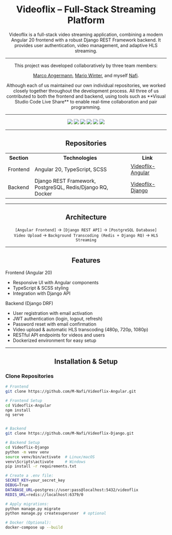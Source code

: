 <h1 align="center">Videoflix – Full-Stack Streaming Platform</h1>

<p align="center">
Videoflix is a full-stack video streaming application, combining a modern Angular 20 frontend with a robust Django REST Framework backend.  
It provides user authentication, video management, and adaptive HLS streaming.
</p>

---

<p align="center">
This project was developed collaboratively by three team members:  
<p align="center">
<a href="https://github.com/MarcoAngermann">Marco Angermann</a>, <a href="https://github.com/MarioWinter">Mario Winter</a>, and myself
<a href="https://github.com/M-Nafi">Nafi</a>.  
<p align="center">
Although each of us maintained our own individual repositories, we worked closely together throughout the development process.  
All three of us contributed to both the frontend and backend, using tools such as **Visual Studio Code Live Share** to enable real-time collaboration and pair programming.
</p>
</p>
</p>
</p>

---

<p align="center">
  <img src="https://img.shields.io/badge/Frontend-Angular%2020-red?style=for-the-badge&logo=angular&logoColor=white">
  <img src="https://img.shields.io/badge/Backend-Django%20DRF-green?style=for-the-badge&logo=django&logoColor=white">
  <img src="https://img.shields.io/badge/Database-PostgreSQL-blueviolet?style=for-the-badge&logo=postgresql&logoColor=white">
  <img src="https://img.shields.io/badge/Task%20Queue-Redis%20%2F%20Django%20RQ-orange?style=for-the-badge&logo=redis&logoColor=white">
  <img src="https://img.shields.io/badge/Streaming-HLS-red?style=for-the-badge">
  <img src="https://img.shields.io/badge/Docker-Enabled-lightgrey?style=for-the-badge&logo=docker&logoColor=white">
</p>

---

<h2 align="center">Repositories</h2>

<table align="center">
  <tr>
    <th>Section</th>
    <th>Technologies</th>
    <th>Link</th>
  </tr>
  <tr>
    <td>Frontend</td>
    <td>Angular 20, TypeScript, SCSS</td>
    <td><a href="https://github.com/M-Nafi/Videoflix-Angular">Videoflix-Angular</a></td>
  </tr>
  <tr>
    <td>Backend</td>
    <td>Django REST Framework, PostgreSQL, Redis/Django RQ, Docker</td>
    <td><a href="https://github.com/M-Nafi/Videoflix-Django">Videoflix-Django</a></td>
  </tr>
</table>

---

<h2 align="center">Architecture</h2>

<p align="center">
<code>[Angular Frontend]</code> → <code>[Django REST API]</code> → <code>[PostgreSQL Database]</code><br>
<code>Video Upload</code> → <code>Background Transcoding (Redis + Django RQ)</code> → <code>HLS Streaming</code>
</p>

---

<h2 align="center">Features</h2>

Frontend (Angular 20)
- Responsive UI with Angular components  
- TypeScript & SCSS styling  
- Integration with Django API  

Backend (Django DRF)
- User registration with email activation  
- JWT authentication (login, logout, refresh)  
- Password reset with email confirmation  
- Video upload & automatic HLS transcoding (480p, 720p, 1080p)  
- RESTful API endpoints for videos and users  
- Dockerized environment for easy setup  

---

<h2 align="center">Installation & Setup</h2>

### Clone Repositories

```bash
# Frontend
git clone https://github.com/M-Nafi/Videoflix-Angular.git

# Frontend Setup
cd Videoflix-Angular
npm install
ng serve


# Backend
git clone https://github.com/M-Nafi/Videoflix-Django.git

# Backend Setup
cd Videoflix-Django
python -m venv venv
source venv/bin/activate  # Linux/macOS
venv\Scripts\activate     # Windows
pip install -r requirements.txt

# Create a .env file:
SECRET_KEY=your_secret_key
DEBUG=True
DATABASE_URL=postgres://user:pass@localhost:5432/videoflix
REDIS_URL=redis://localhost:6379/0

# Apply migrations:
python manage.py migrate
python manage.py createsuperuser  # optional

# Docker (Optional):
docker-compose up --build


